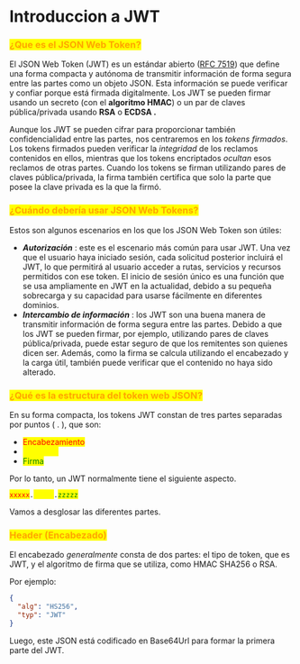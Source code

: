# Introduccion a JWT

### <mark style="color:orange;">¿Que es el JSON Web Token?</mark>

El JSON Web Token (JWT) es un estándar abierto ([RFC 7519](https://tools.ietf.org/html/rfc7519)) que define una forma compacta y autónoma de transmitir información de forma segura entre las partes como un objeto JSON. Esta información se puede verificar y confiar porque está firmada digitalmente. Los JWT se pueden firmar usando un secreto (con el **algoritmo HMAC**) o un par de claves pública/privada usando **RSA** o **ECDSA .**

Aunque los JWT se pueden cifrar para proporcionar también confidencialidad entre las partes, nos centraremos en los _tokens firmados_. Los tokens firmados pueden verificar la _integridad_ de los reclamos contenidos en ellos, mientras que los tokens encriptados _ocultan_ esos reclamos de otras partes. Cuando los tokens se firman utilizando pares de claves pública/privada, la firma también certifica que solo la parte que posee la clave privada es la que la firmó.



### <mark style="color:orange;">¿Cuándo debería usar JSON Web Tokens?</mark>

Estos son algunos escenarios en los que los JSON Web Token son útiles:

* _**Autorización**_ : este es el escenario más común para usar JWT. Una vez que el usuario haya iniciado sesión, cada solicitud posterior incluirá el JWT, lo que permitirá al usuario acceder a rutas, servicios y recursos permitidos con ese token. El inicio de sesión único es una función que se usa ampliamente en JWT en la actualidad, debido a su pequeña sobrecarga y su capacidad para usarse fácilmente en diferentes dominios.
* _**Intercambio de información**_ : los JWT son una buena manera de transmitir información de forma segura entre las partes. Debido a que los JWT se pueden firmar, por ejemplo, utilizando pares de claves pública/privada, puede estar seguro de que los remitentes son quienes dicen ser. Además, como la firma se calcula utilizando el encabezado y la carga útil, también puede verificar que el contenido no haya sido alterado.



### <mark style="color:orange;">¿Qué es la estructura del token web JSON?</mark>

En su forma compacta, los tokens JWT constan de tres partes separadas por puntos ( . ), que son:

* <mark style="color:red;">Encabezamiento</mark>
* <mark style="color:yellow;">Carga útil</mark>
* <mark style="color:green;">Firma</mark>

Por lo tanto, un JWT normalmente tiene el siguiente aspecto.

<mark style="color:red;">`xxxxx`</mark>`.`<mark style="color:yellow;">`yyyyy`</mark>`.`<mark style="color:green;">`zzzzz`</mark>

Vamos a desglosar las diferentes partes.



### <mark style="color:orange;">Header (Encabezado)</mark>

El encabezado _generalmente_ consta de dos partes: el tipo de token, que es JWT, y el algoritmo de firma que se utiliza, como HMAC SHA256 o RSA.

Por ejemplo:

```json
{
  "alg": "HS256",
  "typ": "JWT"
}
```

Luego, este JSON está codificado en Base64Url para formar la primera parte del JWT.
